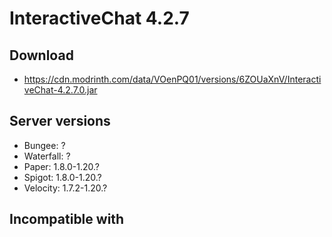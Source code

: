 # InteractiveChat 4.2.7

## Download
- https://cdn.modrinth.com/data/VOenPQ01/versions/6ZOUaXnV/InteractiveChat-4.2.7.0.jar

## Server versions
- Bungee: ?
- Waterfall: ?
- Paper: 1.8.0-1.20.?
- Spigot: 1.8.0-1.20.?
- Velocity: 1.7.2-1.20.?

## Incompatible with